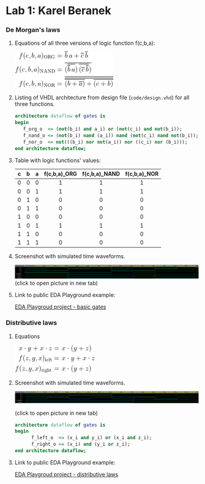 # Lab 1: Karel Beranek

### De Morgan's laws

1. Equations of all three versions of logic function f(c,b,a):

   ![Equations_black](images/Equations_black.png)

2. Listing of VHDL architecture from design file (`code/design.vhd`) for all three functions.

   ```vhdl
   architecture dataflow of gates is
   begin
      f_org_o  <= (not(b_i) and a_i) or (not(c_i) and not(b_i));
      f_nand_o <= (not(b_i) nand (a_i)) nand (not(c_i) nand not(b_i));     -- Mod-Fumc
      f_nor_o  <= not(((b_i) nor not(a_i)) nor ((c_i) nor (b_i)));         -- Mod-Func
   end architecture dataflow;

   ```

3. Table with logic functions' values:

   | **c** | **b** |**a** | **f(c,b,a)_ORG** | **f(c,b,a)_NAND** | **f(c,b,a)_NOR** |
   | :-: | :-: | :-: | :-: | :-: | :-: |
   | 0 | 0 | 0 | 1 | 1 | 1 |
   | 0 | 0 | 1 | 1 | 1 | 1 |
   | 0 | 1 | 0 | 0 | 0 | 0 |
   | 0 | 1 | 1 | 0 | 0 | 0 |
   | 1 | 0 | 0 | 0 | 0 | 0 | 
   | 1 | 0 | 1 | 1 | 1 | 1 |
   | 1 | 1 | 0 | 0 | 0 | 0 |
   | 1 | 1 | 1 | 0 | 0 | 0 |

4. Screenshot with simulated time waveforms.

   ![Waveform](images/Waveforms.png)
   (click to open picture in new tab)
   
3. Link to public EDA Playground example:

   [EDA Playgroud project - basic gates](https://www.edaplayground.com/x/vnvJ)
   
### Distributive laws
1. Equations

   ![distributive_law_1_black](images/distributive_law_1_black.png)
   
2. Screenshot with simulated time waveforms.
   
      ![Waveform](images/Distributive_law.png)
      
      (click to open picture in new tab)
      ```vhdl
      architecture dataflow of gates is
      begin
            f_left_o  <= (x_i and y_i) or (x_i and z_i);
            f_right_o <= (x_i) and (y_i or z_i);
      end architecture dataflow;
      ```

3. Link to public EDA Playground example:
   
   [EDA Playgroud project - distributive laws](https://www.edaplayground.com/x/anrD)
